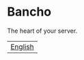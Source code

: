 # Bancho
The heart of your server.

<table>
  <tr>
    <td><a href="locales/en.hcl">English</a></td>
  </tr>
</table>
